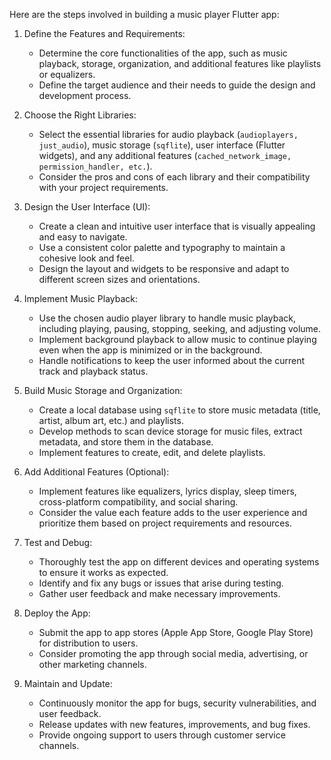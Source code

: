 Here are the steps involved in building a music player Flutter app:

1.  Define the Features and Requirements:
    
      - Determine the core functionalities of the app, such as music playback, storage, organization, and additional features like playlists or equalizers.
      - Define the target audience and their needs to guide the design and development process.

2.  Choose the Right Libraries:
    
      - Select the essential libraries for audio playback (`audioplayers, just_audio`), music storage (`sqflite`), user interface (Flutter widgets), and any additional features (`cached_network_image, permission_handler, etc.`).
      - Consider the pros and cons of each library and their compatibility with your project requirements.

3.  Design the User Interface (UI):
    
      - Create a clean and intuitive user interface that is visually appealing and easy to navigate.
      - Use a consistent color palette and typography to maintain a cohesive look and feel.
      - Design the layout and widgets to be responsive and adapt to different screen sizes and orientations.

4.  Implement Music Playback:
    
      - Use the chosen audio player library to handle music playback, including playing, pausing, stopping, seeking, and adjusting volume.
      - Implement background playback to allow music to continue playing even when the app is minimized or in the background.
      - Handle notifications to keep the user informed about the current track and playback status.

5.  Build Music Storage and Organization:
    
      - Create a local database using `sqflite` to store music metadata (title, artist, album art, etc.) and playlists.
      - Develop methods to scan device storage for music files, extract metadata, and store them in the database.
      - Implement features to create, edit, and delete playlists.

6.  Add Additional Features (Optional):
    
      - Implement features like equalizers, lyrics display, sleep timers, cross-platform compatibility, and social sharing.
      - Consider the value each feature adds to the user experience and prioritize them based on project requirements and resources.

7.  Test and Debug:
    
      - Thoroughly test the app on different devices and operating systems to ensure it works as expected.
      - Identify and fix any bugs or issues that arise during testing.
      - Gather user feedback and make necessary improvements.

8.  Deploy the App:
    
      - Submit the app to app stores (Apple App Store, Google Play Store) for distribution to users.
      - Consider promoting the app through social media, advertising, or other marketing channels.

9.  Maintain and Update:
    
      - Continuously monitor the app for bugs, security vulnerabilities, and user feedback.
      - Release updates with new features, improvements, and bug fixes.
      - Provide ongoing support to users through customer service channels.